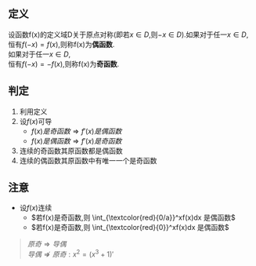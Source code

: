 ## 定义
设函数f(x)的定义域D关于原点对称(即若$x\in D$,则$-x\in D$).如果对于任一$x\in D$,  
恒有$f(-x)=f(x)$,则称f(x)为**偶函数**.  
如果对于任一$x\in D$,  
恒有$f(-x)=-f(x)$,则称f(x)为**奇函数**.

## 判定
1. 利用定义
2. 设$f(x)$可导
    * $f(x)是奇函数 \Rightarrow f'(x)是偶函数$ 
    * $f(x)是偶函数 \Rightarrow f'(x)是奇函数$
3. 连续的奇函数其原函数都是偶函数
4. 连续的偶函数其原函数中有唯一一个是奇函数

## 注意
- 设$f(x)$连续
    * $若f(x)是奇函数,则 \int_{\textcolor{red}{0/a}}^xf(x)dx 是偶函数$
    * $若f(x)是奇函数,则 \int_{\textcolor{red}{0}}^xf(x)dx 是偶函数$

>  $原奇\Rightarrow 导偶$  
>  $导偶 \nRightarrow 原奇: x^2=(x^3+1)'$



